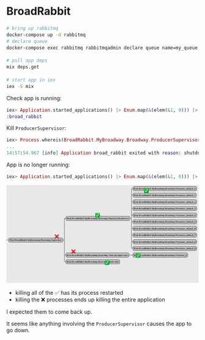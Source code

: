 # BroadRabbit

```bash
# bring up rabbitmq
docker-compose up -d rabbitmq
# declare queue
docker-compose exec rabbitmq rabbitmqadmin declare queue name=my_queue durable=true

# pull app deps
mix deps.get

# start app in iex
iex -S mix
```

Check app is running:
```elixir
iex> Application.started_applications() |> Enum.map(&(elem(&1, 0))) |> Enum.find(&(&1 == :broad_rabbit))
:broad_rabbit
```

Kill `ProducerSupervisor`:
```elixir
iex> Process.whereis(BroadRabbit.MyBroadway.Broadway.ProducerSupervisor) |> Process.exit(:kill)
...
14:57:54.967 [info] Application broad_rabbit exited with reason: shutdown
```

App is no longer running:
```elixir
iex> Application.started_applications() |> Enum.map(&(elem(&1, 0))) |> Enum.find(&(&1 == :broad_rabbit))
```

![supervision tree](tree.png)
- killing all of the ✅ has its process restarted
- killing the ❌ processes ends up killing the entire application

I expected them to come back up.

It seems like anything involving the `ProducerSupervisor` causes the app to go down.
